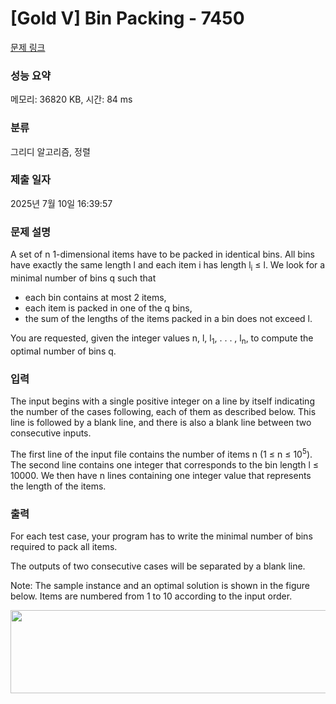 # [Gold V] Bin Packing - 7450 

[문제 링크](https://www.acmicpc.net/problem/7450) 

### 성능 요약

메모리: 36820 KB, 시간: 84 ms

### 분류

그리디 알고리즘, 정렬

### 제출 일자

2025년 7월 10일 16:39:57

### 문제 설명

<p>A set of n 1-dimensional items have to be packed in identical bins. All bins have exactly the same length l and each item i has length l<sub>i</sub> ≤ l. We look for a minimal number of bins q such that</p>

<ul>
	<li>each bin contains at most 2 items,</li>
	<li>each item is packed in one of the q bins,</li>
	<li>the sum of the lengths of the items packed in a bin does not exceed l.</li>
</ul>

<p>You are requested, given the integer values n, l, l<sub>1</sub>, . . . , l<sub>n</sub>, to compute the optimal number of bins q.</p>

### 입력 

 <p>The input begins with a single positive integer on a line by itself indicating the number of the cases following, each of them as described below. This line is followed by a blank line, and there is also a blank line between two consecutive inputs.</p>

<p>The first line of the input file contains the number of items n (1 ≤ n ≤ 10<sup>5</sup>). The second line contains one integer that corresponds to the bin length l ≤ 10000. We then have n lines containing one integer value that represents the length of the items.</p>

### 출력 

 <p>For each test case, your program has to write the minimal number of bins required to pack all items.</p>

<p>The outputs of two consecutive cases will be separated by a blank line.</p>

<p>Note: The sample instance and an optimal solution is shown in the figure below. Items are numbered from 1 to 10 according to the input order.</p>

<p style="text-align: center;"><img alt="" src="https://onlinejudgeimages.s3-ap-northeast-1.amazonaws.com/problem/7450/1.png" style="height:133px; width:637px"></p>

